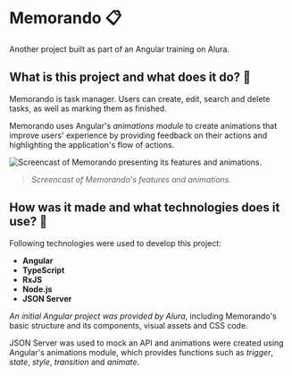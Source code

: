 # Memorando 📋

Another project built as part of an Angular training on Alura.  

## What is this project and what does it do? 🤔

Memorando is task manager. Users can create, edit, search and delete tasks, as well as marking them as finished.  

Memorando uses Angular's *animations module* to create animations that improve users' experience by providing feedback on their actions and highlighting the application's flow of actions.  

![Screencast of Memorando presenting its features and animations.](/.github-assets/memorando-screencast.gif "Screencast of Memorando's features and animations.")
> *Screencast of Memorando's features and animations.*

## How was it made and what technologies does it use? 🧰

Following technologies were used to develop this project:  

- **Angular**
- **TypeScript**
- **RxJS**
- **Node.js**
- **JSON Server**

*An initial Angular project was provided by Alura*, including Memorando's basic structure and its components, visual assets and CSS code.  

JSON Server was used to mock an API and animations were created using Angular's animations module, which provides functions such as *trigger*, *state*, *style*, *transition* and *animate*.  
